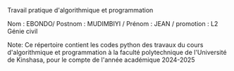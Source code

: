 Travail pratique d'algorithmique et programmation

Nom : EBONDO/
Postnom : MUDIMBIYI /
Prénom : JEAN /
promotion : L2 Génie civil 

Note: Ce répertoire contient les codes python des travaux du cours d'algorithmique et programmation à la faculté polytechnique de l'Université de Kinshasa, pour le compte de l'année académique 2024-2025 
